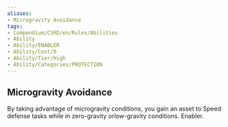 ```yaml
---
aliases:
- Microgravity Avoidance
tags:
- Compendium/CSRD/en/Rules/Abilities
- Ability
- Ability/ENABLER
- Ability/Cost/0
- Ability/Tier/High
- Ability/Categories/PROTECTION
---
```


  
## Microgravity Avoidance  
By taking advantage of microgravity conditions, you gain an asset to Speed defense tasks while in zero-gravity orlow-gravity conditions. Enabler. 